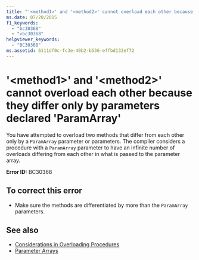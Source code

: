 ```yaml
---
title: "'<method1>' and '<method2>' cannot overload each other because they differ only by parameters declared 'ParamArray'"
ms.date: 07/20/2015
f1_keywords: 
  - "bc30368"
  - "vbc30368"
helpviewer_keywords: 
  - "BC30368"
ms.assetid: 6111df0c-fc3e-40b2-b536-effbd132ef72
---
```

# '\<method1>' and '\<method2>' cannot overload each other because they differ only by parameters declared 'ParamArray'
You have attempted to overload two methods that differ from each other only by a `ParamArray` parameter or parameters. The compiler considers a procedure with a `ParamArray` parameter to have an infinite number of overloads differing from each other in what is passed to the parameter array.  
  
 **Error ID:** BC30368  
  
## To correct this error  
  
-   Make sure the methods are differentiated by more than the `ParamArray` parameters.  
  
## See also
- [Considerations in Overloading Procedures](../../visual-basic/programming-guide/language-features/procedures/considerations-in-overloading-procedures.md)
- [Parameter Arrays](../../visual-basic/programming-guide/language-features/procedures/parameter-arrays.md)
